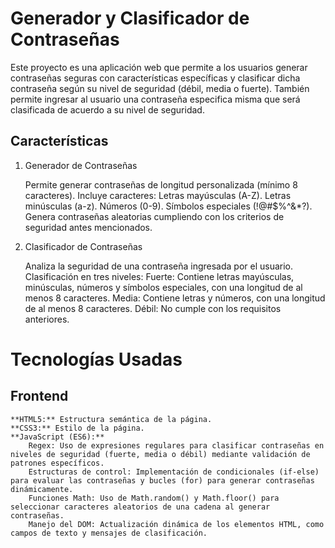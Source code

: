 # Generador y Clasificador de Contraseñas

Este proyecto es una aplicación web que permite a los usuarios generar contraseñas seguras con características específicas 
y clasificar dicha contraseña según su nivel de seguridad (débil, media o fuerte). 
También permite ingresar al usuario una contraseña especifica misma que será clasificada de acuerdo a su nivel de seguridad.

## Características

1. Generador de Contraseñas

   Permite generar contraseñas de longitud personalizada (mínimo 8 caracteres).
   Incluye caracteres:
   Letras mayúsculas (A-Z).
   Letras minúsculas (a-z).
   Números (0-9).
   Símbolos especiales (!@#$%^&\*?).
   Genera contraseñas aleatorias cumpliendo con los criterios de seguridad antes mencionados.

2. Clasificador de Contraseñas

   Analiza la seguridad de una contraseña ingresada por el usuario.
   Clasificación en tres niveles:
   Fuerte: Contiene letras mayúsculas, minúsculas, números y símbolos especiales, con una longitud de al menos 8 caracteres.
   Media: Contiene letras y números, con una longitud de al menos 8 caracteres.
   Débil: No cumple con los requisitos anteriores.


# Tecnologías Usadas
## Frontend

    **HTML5:** Estructura semántica de la página.
    **CSS3:** Estilo de la página.
    **JavaScript (ES6):**
        Regex: Uso de expresiones regulares para clasificar contraseñas en niveles de seguridad (fuerte, media o débil) mediante validación de patrones específicos.
        Estructuras de control: Implementación de condicionales (if-else) para evaluar las contraseñas y bucles (for) para generar contraseñas dinámicamente.
        Funciones Math: Uso de Math.random() y Math.floor() para seleccionar caracteres aleatorios de una cadena al generar contraseñas.
        Manejo del DOM: Actualización dinámica de los elementos HTML, como campos de texto y mensajes de clasificación.
